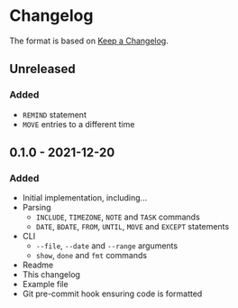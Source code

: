 # Changelog

The format is based on [Keep a Changelog](https://keepachangelog.com/en/1.0.0/).

## Unreleased

### Added
- `REMIND` statement
- `MOVE` entries to a different time

## 0.1.0 - 2021-12-20

### Added
- Initial implementation, including...
- Parsing
    - `INCLUDE`, `TIMEZONE`, `NOTE` and `TASK` commands
    - `DATE`, `BDATE`, `FROM`, `UNTIL`, `MOVE` and `EXCEPT` statements
- CLI
    - `--file`, `--date` and `--range` arguments
    - `show`, `done` and `fmt` commands
- Readme
- This changelog
- Example file
- Git pre-commit hook ensuring code is formatted
